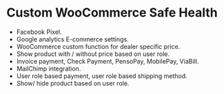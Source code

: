 # Custom WooCommerce Safe Health
 - Facebook Pixel.
 - Google analytics E-commerce settings.
 - WooCommerce custom function for dealer specific price.
 - Show product with / without price based on user role.
 - Invoice payment, Check Payment, PensoPay, MobilePay, ViaBill.
 - MailChimp integration.
 - User role based payment, user role based shipping method.
 - Show/ hide product based on user role.
